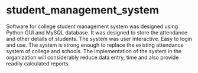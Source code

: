 # student_management_system
Software for college student management system was 
designed using Python GUI and MySQL database. It was designed to store the attendance 
and other details of students. The system was user interactive. Easy to login and use. The 
system is strong enough to replace the existing attendance system of college and schools. 
The implementation of the system in the organization will considerably reduce data entry, 
time and also provide readily calculated reports.

